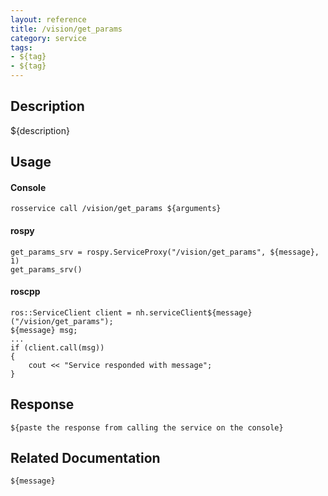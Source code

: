 ```yaml
---
layout: reference
title: /vision/get_params
category: service
tags: 
- ${tag} 
- ${tag}
---
```


## Description
${description}

## Usage
#### Console
```
rosservice call /vision/get_params ${arguments}
```

#### rospy
```
get_params_srv = rospy.ServiceProxy("/vision/get_params", ${message}, 1)
get_params_srv()
```

#### roscpp
```
ros::ServiceClient client = nh.serviceClient${message}("/vision/get_params");
${message} msg;
...
if (client.call(msg))
{
    cout << "Service responded with message";
}
```

## Response
```
${paste the response from calling the service on the console}
```

## Related Documentation
``${message}``  